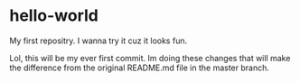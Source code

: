 # hello-world
My first repositry. I wanna try it cuz it looks fun.

Lol, this will be my ever first commit. Im doing these changes that will make the difference from the original README.md file in the master branch.
